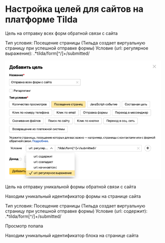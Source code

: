 # Настройка целей для сайтов на платформе Tilda

Цель на отправку всех форм обратной связи с сайта

Тип условия: Посещение страницы (Тильда создает виртуальную страницу при успешной отправке формы)
Условие (url: регулярное выражение): .*tilda\/form[^/]+\/submitted\/

![Goal-1](https://github.com/belousovD/goals-on-tilda_ctx/blob/main/files/goal-1.png)


Цель на отправку уникальной формы обратной связи с сайта

Находим уникальный идентификатор формы на странице сайта


Тип условия: Посещение страницы (Тильда создает виртуальную страницу при успешной отправке формы)
Условие (url: содержит): .*tilda\/form[^/]+\/submitted\/




Просмотр попапа

Находим уникальный идентификатор блока на странице сайта



